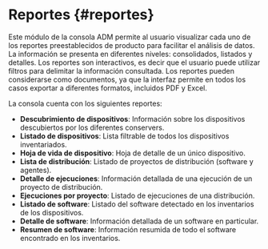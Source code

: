 # Reportes {#reportes}

Este módulo de la consola ADM permite al usuario visualizar cada uno de los reportes preestablecidos de producto para facilitar el análisis de datos. La información se presenta en diferentes niveles: consolidados, listados y detalles. Los reportes son interactivos, es decir que el usuario puede utilizar filtros para delimitar la información consultada. Los reportes pueden considerarse como documentos, ya que la interfaz permite en todos los casos exportar a diferentes formatos, incluidos PDF y Excel.

La consola cuenta con los siguientes reportes:

*   **Descubrimiento de dispositivos**: Información sobre los dispositivos descubiertos por los diferentes conservers.
*   **Listado de dispositivos**: Lista filtrable de todos los dispositivos inventariados.
*   **Hoja de vida de dispositivo**: Hoja de detalle de un único dispositivo.
*   **Lista de distribución**: Listado de proyectos de distribución (software y agentes).
*   **Detalle de ejecuciones**: Información detallada de una ejecución de un proyecto de distribución.
*   **Ejecuciones por proyecto**: Listado de ejecuciones de una distribución.
*   **Listado de software**: Listado del software detectado en los inventarios de los dispositivos.
*   **Detalle de software**: Información detallada de un software en particular.
*   **Resumen de software**: Información resumida de todo el software encontrado en los inventarios.